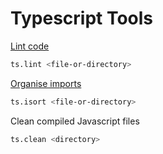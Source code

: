 # Typescript Tools

[Lint code](https://palantir.github.io/tslint/)
```bash
ts.lint <file-or-directory>
```

[Organise imports](https://www.npmjs.com/package/organize-imports-cli)
```bash
ts.isort <file-or-directory>
```

Clean compiled Javascript files
```bash
ts.clean <directory>
```
